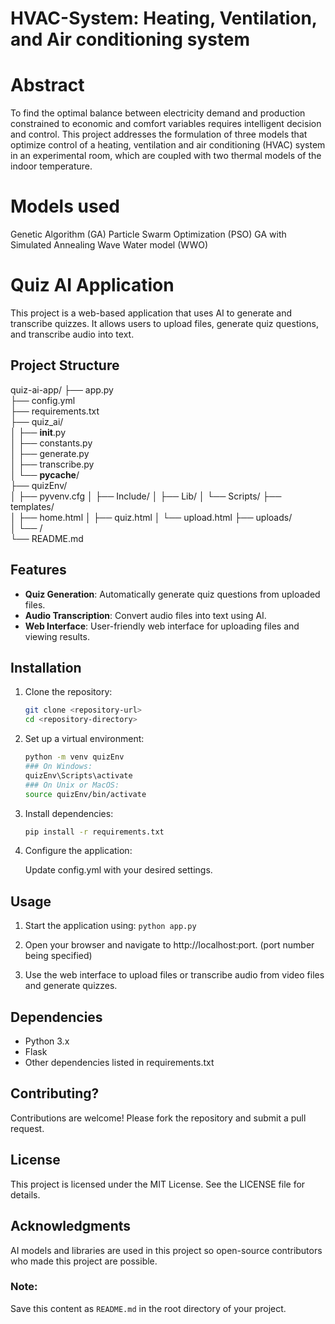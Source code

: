 # HVAC-System: Heating, Ventilation, and Air conditioning system

# Abstract
To find the optimal balance between electricity demand and production constrained to economic and comfort variables requires intelligent decision and control. This project addresses the formulation of three models that optimize control of a heating, ventilation and air conditioning (HVAC) system in an experimental room, which are coupled with two thermal models of the indoor temperature.

# Models used
Genetic Algorithm (GA)
Particle Swarm Optimization (PSO)
GA with Simulated Annealing 
Wave Water model (WWO)

# Quiz AI Application

This project is a web-based application that uses AI to generate and transcribe quizzes. It allows users to upload files, generate quiz questions, and transcribe audio into text.

## Project Structure
quiz-ai-app/
├── app.py                   
├── config.yml               
├── requirements.txt         
├── quiz_ai/                 
│   ├── __init__.py          
│   ├── constants.py         
│   ├── generate.py          
│   ├── transcribe.py        
│   └── __pycache__/         
├── quizEnv/                 
│   ├── pyvenv.cfg
│   ├── Include/
│   ├── Lib/
│   └── Scripts/
├── templates/               
│   ├── home.html
│   ├── quiz.html
│   └── upload.html
├── uploads/                 
│   └── <UUID>/              
└── README.md                

## Features

- **Quiz Generation**: Automatically generate quiz questions from uploaded files.
- **Audio Transcription**: Convert audio files into text using AI.
- **Web Interface**: User-friendly web interface for uploading files and viewing results.

## Installation

1. Clone the repository:
   ```bash
   git clone <repository-url>
   cd <repository-directory>

2. Set up a virtual environment:
    ```bash
    python -m venv quizEnv
    ### On Windows:
    quizEnv\Scripts\activate
    ### On Unix or MacOS:
    source quizEnv/bin/activate

3. Install dependencies:
    ```bash
    pip install -r requirements.txt

4. Configure the application:

    Update config.yml with your desired settings.

## Usage
1. Start the application using:   `python app.py`

2. Open your browser and navigate to http://localhost:port.
    (port number being specified)

3. Use the web interface to upload files or transcribe audio from video files and generate quizzes.

## Dependencies
 - Python 3.x
 - Flask
 - Other dependencies listed in requirements.txt

## Contributing?
Contributions are welcome! Please fork the repository and submit a pull request.

## License
This project is licensed under the MIT License. See the LICENSE file for details.

## Acknowledgments
AI models and libraries are used in this project so open-source contributors who made this project are possible.

### Note:
Save this content as `README.md` in the root directory of your project.



